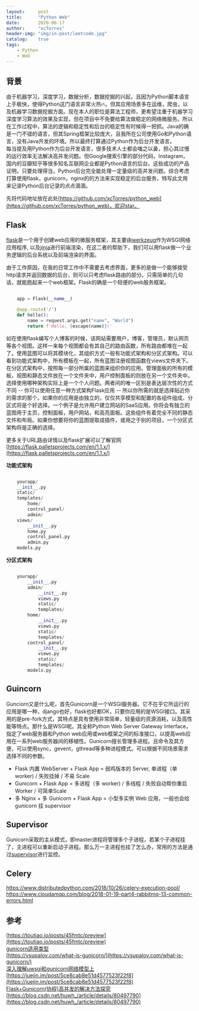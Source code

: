 ```yaml
---
layout:     post
title:      "Python Web"
date:       2020-06-17
author:     "xcTorres"
header-img: "img/in-post/leetcode.jpg"
catalog:    true
tags:
    - Python
    - Web
--- 
```

## 背景
由于机器学习，深度学习，数据分析，数据挖掘的兴起，且因为Python脚本语言上手极快，使得Python这门语言非常火热🔥。但其应用场景多在运维，爬虫，以及机器学习数据挖掘方面。现在本人的职位是算法工程师，更希望注重于机器学习深度学习算法的效果及实现，但在项目中不免要给算法做稳定的网络微服务。所以在工作过程中，算法的逻辑和稳定性和后台的稳定性有时候得一把抓。Java的确是一门不错的语言，但其Spring框架比较庞大，且我所在公司使用Go和Python语言，没有Java开发的环境。所以最终打算通过Python作为后台开发语言。  
每当提及用Python作为后台开发语言，很多技术人士都会嗤之以鼻，担心其过慢的运行效率无法解决高并发问题。但Google搜索引擎的部分代码，Instagram，国内的豆瓣知乎等很多知名互联网企业都是Python语言的后台。这些成功的产品证明，只要处理得当，Python后台完全能处理一定量级的高并发问题。综合考虑打算使用flask，gunicorn，nginx的的方法来实现稳定的后台服务，特写此文用来记录Python后台记录的点点滴滴。

先将代码地址放在此处[https://github.com/xcTorres/python_web](https://github.com/xcTorres/python_web)，欢迎star。

## Flask
[flask](https://github.com/pallets/flask)是一个用于创建web应用的微服务框架，其主要由[werkzeug](https://github.com/pallets/werkzeug)作为WSGI网络应用程序, 以及[jinja](https://github.com/pallets/jinja)进行前端渲染，在这二者的帮助下，我们可以用flask做一个业务逻辑的后台系统以及前端渲染的界面。  

由于工作原因，在我的日常工作中不需要去考虑界面，更多的是做一个能够接受http请求并返回数据的后台，则可以只考虑flask路由的部分。只需简单的几句话，就能跑起来一个web框架。Flask的确是一个轻便的web服务框架。

```python

    app = Flask(__name__)

    @app.route('/')
    def hello():
        name = request.args.get("name", "World")
        return f'Hello, {escape(name)}!'

```

如在使用flask编写个人博客的时候，该网站需要用户，博客，管理员，默认网页等各个视图。这样一来每个视图都会有其自己的路由函数，所有路由都堆在一起了。使用蓝图可以将其模块化，其组织方式一般有功能式架构和分区式架构。可以看到功能式架构中，所有模板在一起，所有蓝图注册视图函数在views文件夹下。在分区式架构中，按照每一部分所属的蓝图来组织你的应用。管理面板的所有的模板，视图和静态文件放在一个文件夹中，用户控制面板的则放在另一个文件夹中。选择使用哪种架构实际上是一个个人问题。两者间的唯一区别是表达层次性的方式不同 -- 你可以使用任意一种方式架构Flask应用 -- 所以你所需的就是选择贴近你的需求的那个。如果你的应用是由独立的，仅仅共享模型和配置的各组件组成，分区式将是个好选择。一个例子是允许用户建立网站的SaaS应用。你将会有独立的蓝图用于主页，控制面板，用户网站，和高亮面板。这些组件有着完全不同的静态文件和布局。如果你想要将你的蓝图提取成插件，或用之于别的项目，一个分区式架构将是正确的选择。  
  
更多关于URL路由详情以及flask扩展可以了解官网[https://flask.palletsprojects.com/en/1.1.x/](https://flask.palletsprojects.com/en/1.1.x/)

**功能式架构**
```python

    yourapp/
    __init__.py
    static/
    templates/
        home/
        control_panel/
        admin/
    views/
        __init__.py
        home.py
        control_panel.py
        admin.py
    models.py

```

**分区式架构**

```python

    yourapp/
        __init__.py
        admin/
            __init__.py
            views.py
            static/
            templates/
        home/
            __init__.py
            views.py
            static/
            templates/
        control_panel/
            __init__.py
            views.py
            static/
            templates/
        models.py

```

## Guincorn

Gunciorn又是什么呢，首先Gunicorn是一个WSGI服务器。它不在乎它所运行的应用是哪一种，django也好，flask也好都OK，只要你应用的是WSGI接口。其采用的是pre-fork方式，其特点是具有使用非常简单，轻量级的资源消耗，以及高性能等特点。那什么是WSGI呢。其全称Python Web Server Gateway Interface，指定了web服务器和Python web应用或web框架之间的标准接口，以提高web应用在一系列web服务器间的移植性。Gunicorn擅长管理多进程。且命令及其方便，可以使用sync，gevent，gthread等多种进程模式。可以根据不同场景需求选择不同的参数。

- Flask 内置 WebServer + Flask App = 弱鸡版本的 Server, 单进程（单 worker) / 失败挂掉 / 不易 Scale  
- Gunicorn + Flask App = 多进程（多 worker) / 多线程 / 失败自动帮你重启 Worker / 可简单Scale  
- 多 Nginx + 多 Gunicorn + Flask App = 小型多实例 Web 应用，一般也会给 gunicorn 挂 supervisor

## Supervisor
Gunicorn采取的主从模式，即master进程将管理多个子进程，若某个子进程挂了，主进程可以重新启动子进程。那么万一主进程也挂了怎么办，常用的方法是通过[supervisor](https://github.com/Supervisor/supervisor)进行监控。 

## Celery
https://www.distributedpython.com/2018/10/26/celery-execution-pool/  
https://www.cloudamqp.com/blog/2018-01-19-part4-rabbitmq-13-common-errors.html

## 参考
[https://toutiao.io/posts/45fmtc/preview](https://toutiao.io/posts/45fmtc/preview)  
[gunicorn适用类型](https://medium.com/@genchilu/brief-introduction-about-the-types-of-worker-in-gunicorn-and-respective-suitable-scenario-67b0c0e7bd62)  
[https://vsupalov.com/what-is-gunicorn/](https://vsupalov.com/what-is-gunicorn/)  
[深入理解uwsgi和gunicorn网络模型上](http://xiaorui.cc/2017/02/16/%e6%b7%b1%e5%85%a5%e7%90%86%e8%a7%a3uwsgi%e5%92%8cgunicorn%e7%bd%91%e7%bb%9c%e6%a8%a1%e5%9e%8b%e4%b8%8a/)  
[https://juejin.im/post/5ce8cab8e51d4577523f22f8](https://juejin.im/post/5ce8cab8e51d4577523f22f8)  
[Flask+Gunicorn(协程)高并发的解决方法探究](https://youyou-tech.com/2019/09/11/Flask%2BGunicorn%28%E5%8D%8F%E7%A8%8B%29%E9%AB%98%E5%B9%B6/)  
[https://blog.csdn.net/huwh_/article/details/80497790](https://blog.csdn.net/huwh_/article/details/80497790)
